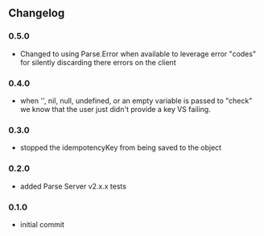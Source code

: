 ## Changelog

### 0.5.0
- Changed to using Parse.Error when available to leverage error "codes" for silently discarding there errors on the client

### 0.4.0

- when '', nil, null, undefined, or an empty variable is passed to "check" we know that the user just didn't provide a key VS failing.

### 0.3.0

- stopped the idempotencyKey from being saved to the object

### 0.2.0

- added Parse Server v2.x.x tests

### 0.1.0

- initial commit